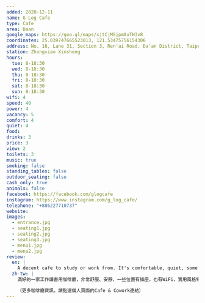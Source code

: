 ```yaml
---
added: 2020-12-11
name: G Log Cafe
type: Cafe
area: Daan
google_maps: https://goo.gl/maps/xjtCjMSjpmAuTH3v8
coordinates: 25.039747665523013, 121.53475756154306
address: No. 16, Lane 31, Section 3, Ren'ai Road, Da’an District, Taipei City, Taiwan 106
station: Zhongxiao Xinsheng
hours:
  tue: 8-18:30
  wed: 8-18:30
  thu: 8-18:30
  fri: 8-18:30
  sat: 8-18:30
  sun: 8-18:30
wifi: 4
speed: 40
power: 4
vacancy: 5
comfort: 4
quiet: 4
food: 
drinks: 3
price: 3
view: 2
toilets: 3
music: true
smoking: false
standing_tables: false
outdoor_seating: false
cash_only: true
animals: false
facebook: https://facebook.com/glogcafe
instagram: https://www.instagram.com/g_log_cafe/
telephone: "+886227710737"
website: 
images:
  - entrance.jpg
  - seating1.jpg
  - seating2.jpg
  - seating3.jpg
  - menu1.jpg
  - menu2.jpg
review:
  en: |
    A decent cafe to study or work from. It's comfortable, quiet, some seats have access to power, and there's WiFi. However, the interior feels a little generic, and the drink selection is quite ordinary. Still, it's a good option if you need a place in the area!
  zh-tw: |
    滿好的一家工作讀書用咖啡廳，非常舒服、安靜，一些位置有插座，也有WiFi，實用風格特別強烈，相較之下這裡配備基本，沒有太多Vibe，飲料選擇也比較普通。不過當然了，這會是臨時需要在附近找家咖啡廳工作時的好選擇！

    （更多咖啡廳資訊，請點選個人頁面的Cafe & Cowork連結）
---
```

